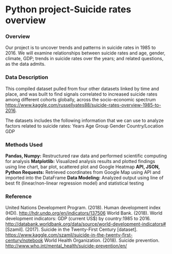 # Python project-Suicide rates overview

### Overview

Our project is to uncover trends and patterns in suicide rates in 1985 to 2016. We
will examine relationships between suicide rates and age, gender, climate, GDP;
trends in suicide rates over the years; and related questions, as the data admits.

### Data Description

This compiled dataset pulled from four other datasets linked by time and place, and
was built to find signals correlated to increased suicide rates among different
cohorts globally, across the socio-economic spectrum
https://www.kaggle.com/russellyates88/suicide-rates-overview-1985-to-2016.

The datasets includes the following information that we can use to analyze factors
related to suicide rates:
Years
Age Group
Gender
Country/Location
GDP

### Methods Used

**Pandas, Numpy:**
Restructured raw data and performed scientific computing for analysis
**Matplotlib:**
Visualized analysis results and plotted findings using line chart, bar plot, scattered
plot and Google Heatmap
**API, JSON, Python Requests:**
Retrieved coordinates from Google Map using API and imported into the DataFrame
**Data Modeling:**
Analyzed output using line of best fit (linear/non-linear regression model) and
statistical testing

### Reference
United Nations Development Program. (2018). Human development index (HDI).
http://hdr.undp.org/en/indicators/137506
World Bank. (2018). World development indicators: GDP (current US$) by
country:1985 to 2016.
http://databank.worldbank.org/data/source/world-development-indicators#
[Szamil]. (2017). Suicide in the Twenty-First Century [dataset].
https://www.kaggle.com/szamil/suicide-in-the-twenty-first-century/notebook
World Health Organization. (2018). Suicide prevention.
http://www.who.int/mental_health/suicide-prevention/en/
